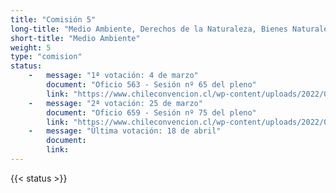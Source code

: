 ```yaml
---
title: "Comisión 5" 
long-title: "Medio Ambiente, Derechos de la Naturaleza, Bienes Naturales Comunes y Modelo Económico"
short-title: "Medio Ambiente"
weight: 5
type: "comision"
status: 
    -   message: "1ª votación: 4 de marzo" 
        document: "Oficio 563 - Sesión nº 65 del pleno"
        link: "https://www.chileconvencion.cl/wp-content/uploads/2022/03/Oficio-N%C2%B0563-que-informa-normas-aprobadas-de-la-Com.-sobre-Medio-Ambiente.pdf"
    -   message: "2ª votación: 25 de marzo" 
        document: "Oficio 659 - Sesión nº 75 del pleno"
        link: "https://www.chileconvencion.cl/wp-content/uploads/2022/03/Oficio-659-que-informa-las-normas-aprobadas-en-particular-del-informe-de-reemplazo-y-2da-propuesta-Com-Medio-Ambiente.pdf"
    -   message: "Última votación: 18 de abril" 
        document:
        link: 
---
```

{{< status >}}
